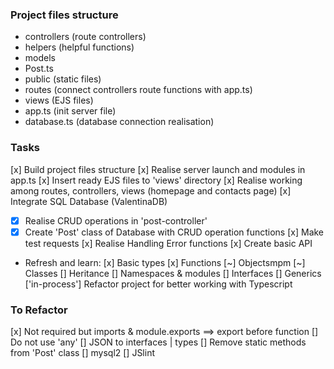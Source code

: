### Project files structure
 - controllers (route controllers)
 - helpers (helpful functions)
 - models
  - Post.ts
 - public (static files)
 - routes (connect controllers route functions with app.ts)
 - views (EJS files)
 - app.ts (init server file)
 - database.ts (database connection realisation)

### Tasks
 [x] Build project files structure
 [x] Realise server launch and modules in app.ts
 [x] Insert ready EJS files to 'views' directory
 [x] Realise working among routes, controllers, views (homepage and contacts page)
 [x] Integrate SQL Database (ValentinaDB)
  - [x] Realise CRUD operations in 'post-controller'
  - [x] Create 'Post' class of Database with CRUD operation functions
 [x] Make test requests
 [x] Realise Handling Error functions
 [x] Create basic API
 - Refresh and learn:
  [x] Basic types
  [x] Functions
  [~] Objectsmpm
  [~] Classes
  [] Heritance
  [] Namespaces & modules
  [] Interfaces
  [] Generics
 ['in-process'] Refactor project for better working with Typescript

### To Refactor
 [x] Not required but imports & module.exports ==> export before function
 [] Do not use 'any'
 [] JSON to interfaces | types
 [] Remove static methods from 'Post' class
 [] mysql2
 [] JSlint
